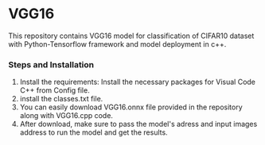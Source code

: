# VGG16

This repository contains VGG16 model for classification of CIFAR10 dataset with Python-Tensorflow framework and model deployment in c++.

### Steps and Installation
1. Install the requirements: Install the necessary packages for Visual Code C++ from Config file.
2. install the classes.txt file.
3. You can easily download VGG16.onnx file provided in the repository along with VGG16.cpp code.
4. After download, make sure to pass the model's adress and input images address to run the model and get the results. 
